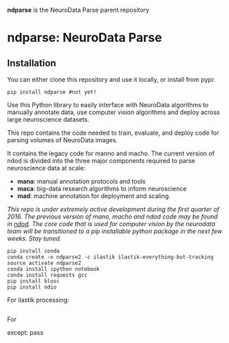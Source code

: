 **ndparse** is the NeuroData Parse parent repository

ndparse:  NeuroData Parse
=========================

Installation
------------

You can either clone this repository and use it locally, or install from pypi:

~~~~~~~~~~~~~~~~~~~~~~~~~~~~~~~~~~~~~~~~~~~~~~~~~~~~~~~~~~~~~~~~~~~~~~~~~~~~~~~~
pip install ndparse #not yet!
~~~~~~~~~~~~~~~~~~~~~~~~~~~~~~~~~~~~~~~~~~~~~~~~~~~~~~~~~~~~~~~~~~~~~~~~~~~~~~~~

Use this Python library to easily interface with NeuroData algorithms to
manually annotate data, use computer vision algorithms and deploy
across large neuroscience datasets.

This repo contains the code needed to train, evaluate, and deploy code for parsing volumes of NeuroData images. 

It contains the legacy code for manno and macho.  The current version of ndod is divided into the three major components required to parse neuroscience data at scale:

- **mana**: manual annotation protocols and tools
- **maca**: big-data research algorithms to inform neuroscience
- **mad**: machine annotation for deployment and scaling.

*This repo is under extremely active development during the first quarter of 2016.  The previous version of mano, macho and ndod code may be found in [ndod](https://github.com/neurodata/ndod).  The core code that is used for computer vision by the neurodata team will be transitioned to a pip installable python package in the next few weeks.  Stay tuned.*

~~~
pip install conda
conda create -n ndparse2 -c ilastik ilastik-everything-but-tracking
source activate ndparse2
conda install ipython notebook
conda install requests gcc
pip install blosc
pip install ndio
~~~


For ilastik processing:

~~~

~~~

For

except:
    pass